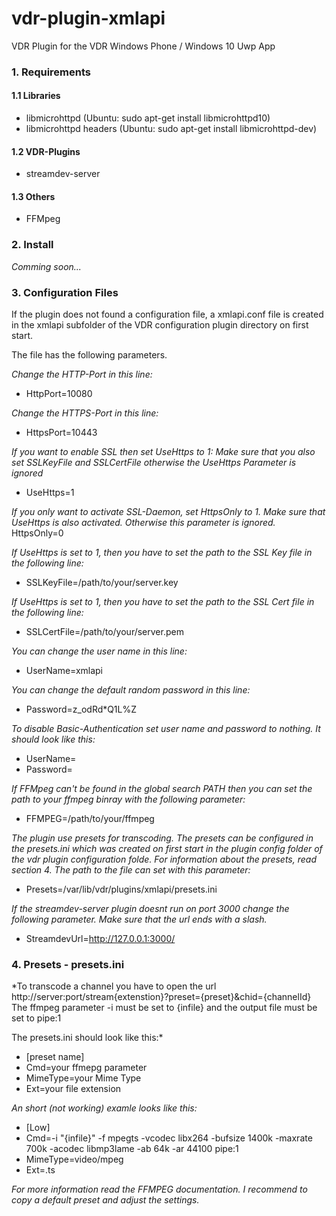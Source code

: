 # vdr-plugin-xmlapi
VDR Plugin for the VDR Windows Phone / Windows 10 Uwp App

### 1. Requirements
#### 1.1 Libraries
- libmicrohttpd (Ubuntu: sudo apt-get install libmicrohttpd10)
- libmicrohttpd headers (Ubuntu: sudo apt-get install libmicrohttpd-dev)

#### 1.2 VDR-Plugins
- streamdev-server

#### 1.3 Others
- FFMpeg


### 2. Install
*Comming soon...*


### 3. Configuration Files
If the plugin does not found a configuration file, a xmlapi.conf file 
is created in the xmlapi subfolder of the VDR configuration plugin directory 
on first start.

The file has the following parameters.

*Change the HTTP-Port in this line:*
- HttpPort=10080

*Change the HTTPS-Port in this line:*
- HttpsPort=10443

*If you want to enable SSL then set UseHttps to 1:*
*Make sure that you also set SSLKeyFile and SSLCertFile otherwise the 
UseHttps Parameter is ignored*
- UseHttps=1
 
*If you only want to activate SSL-Daemon, set HttpsOnly to 1. Make sure that 
UseHttps is also activated. Otherwise this parameter is ignored.*
HttpsOnly=0

*If UseHttps is set to 1, then you have to set the path to the SSL Key file 
in the following line:*
- SSLKeyFile=/path/to/your/server.key

*If UseHttps is set to 1, then you have to set the path to the SSL Cert file 
in the following line:*
- SSLCertFile=/path/to/your/server.pem

*You can change the user name in this line:*
- UserName=xmlapi

*You can change the default random password in this line:*
- Password=z_odRd*Q1L%Z

*To disable Basic-Authentication set user name and password to nothing. 
It should look like this:*
- UserName=
- Password=

*If FFMpeg can't be found in the global search PATH then you can set the 
path to your ffmpeg binray with the following parameter:*
- FFMPEG=/path/to/your/ffmpeg

*The plugin use presets for transcoding. The presets can be configured in the 
presets.ini which was created on first start in the plugin config folder of the 
vdr plugin configuration folde. For information about the presets, read section
4. The path to the file can set with this parameter:*
- Presets=/var/lib/vdr/plugins/xmlapi/presets.ini

*If the streamdev-server plugin doesnt run on port 3000 change the following
parameter. Make sure that the url ends with a slash.*
- StreamdevUrl=http://127.0.0.1:3000/


### 4. Presets - presets.ini
*To transcode a channel you have to open the url 
http://server:port/stream{extenstion}?preset={preset}&chid={channelId}
The ffmpeg parameter -i must be set to {infile} and the output file must be set
to pipe:1

The presets.ini should look like this:*
- [preset name]
- Cmd=your ffmepg parameter
- MimeType=your Mime Type
- Ext=your file extension

*An short (not working) examle looks like this:*
- [Low]
- Cmd=-i "{infile}" -f mpegts -vcodec libx264 -bufsize 1400k -maxrate 700k
    -acodec libmp3lame -ab 64k -ar 44100 pipe:1
- MimeType=video/mpeg
- Ext=.ts

*For more information read the FFMPEG documentation. I recommend to copy a 
default preset and adjust the settings.*